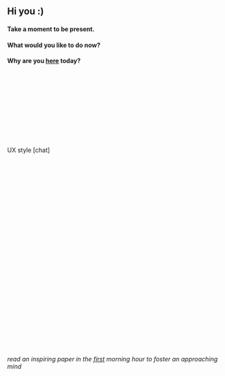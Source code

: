 ## Hi you :)


#### Take a moment to be present.

#### What would you like to do now? 

#### Why are you [here](https://www.gracechuang.me/) today?  






<br />

<br />
<br />
<br />
<br />
<br />
<br />
<br />
<br />
<br />
UX style [chat]<div class="cui-embed" style="height: 400px; width: 100%;" data-cui-uid="brvfRVMp" data-cui-avatar="https://images.typeform.com/images/qpbWWnuSZKnd" data-cui-mode="widget" data-cui-pill-button-color="#0000FF"></div><script src="https://public-assets.typeform.com/confab/embed.js" async></script>


<br />
<br />
<br />


*read an inspiring paper in the [first](https://docs.google.com/document/d/1tBuChu0S_pp1xwI7NCaMnYqDrUVXh09vku8A7I9DuX8/edit) morning hour to foster an approaching mind*
